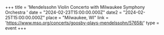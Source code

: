 +++
title = 'Mendelssohn Violin Concerto with Milwaukee Symphony Orchestra '
date = "2024-02-23T15:00:00.000Z"
date2 = "2024-02-25T15:00:00.000Z"
place = "Milwaukee, WI"
link = 'https://www.mso.org/concerts/goosby-plays-mendelssohn/57658/'
type = event
+++

